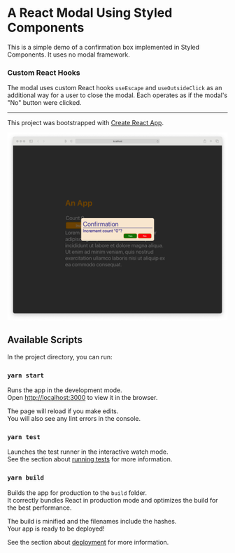 # A React Modal Using Styled Components

This is a simple demo of a confirmation box implemented
in Styled Components. It uses no modal framework. 

### Custom React Hooks

The modal uses custom React hooks `useEscape` and `useOutsideClick` 
as an additional way for a user to close the modal. Each operates as if the modal's "No" button were clicked.

---------
This project was bootstrapped with [Create React App](https://github.com/facebook/create-react-app).

![Scrren shot of modal](doc/screen-1.png)

## Available Scripts

In the project directory, you can run:

### `yarn start`

Runs the app in the development mode.<br />
Open [http://localhost:3000](http://localhost:3000) to view it in the browser.

The page will reload if you make edits.<br />
You will also see any lint errors in the console.

### `yarn test`

Launches the test runner in the interactive watch mode.<br />
See the section about [running tests](https://facebook.github.io/create-react-app/docs/running-tests) for more information.

### `yarn build`

Builds the app for production to the `build` folder.<br />
It correctly bundles React in production mode and optimizes the build for the best performance.

The build is minified and the filenames include the hashes.<br />
Your app is ready to be deployed!

See the section about [deployment](https://facebook.github.io/create-react-app/docs/deployment) for more information.
